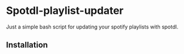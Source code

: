 # Spotdl-playlist-updater
Just a simple bash script for updating your spotify playlists with spotdl.
## Installation
